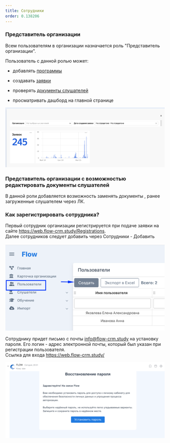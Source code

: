 ```yaml
---
title: Сотрудники
order: 0.138206
---
```


### Представитель организации

Всем пользователям в организации назначается роль "Представитель организации".

Пользователь с данной ролью может:

-  добавлять [программы](./obuchenie/README/_index)

-  создавать [заявки](./slushateli/README/sposoby-sozdaniya-zayavok)

-  проверять [документы слушателей](./slushateli/README/etapy-raboty-s-zayavkoi)

-  просматривать дашборд на главной странице

![](<.gitbook/assets/image (156).png>)

### Представитель  организации с возможностью редактировать документы слушателей

В данной роли добавляется возможность заменять документы , ранее загруженные слушателем через ЛК.

### Как зарегистрировать сотрудника?

Первый сотрудник организации регистрируется при подаче заявки на сайте  <https://web.flow-crm.study/Registrations>. \
Далее сотрудников следует добавить через Сотрудники - Добавить

![](<.gitbook/assets/image (56).png>)

Сотруднику придет письмо с почты info@flow-crm.study на установку пароля. Его логин - адрес электронной почты, который был указан при регистрации пользователя. \
Ссылка для входа <https://web.flow-crm.study/>

![](<.gitbook/assets/image (55).png>)